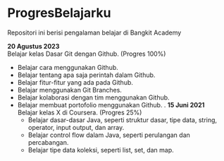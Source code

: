 # ProgresBelajarku
Repositori ini berisi pengalaman belajar di Bangkit Academy

**20 Agustus 2023**  
Belajar kelas Dasar Git dengan Github. (Progres 100%)
* Belajar cara menggunakan Github.
* Belajar tentang apa saja perintah dalam Github.
* Belajar fitur-fitur yang ada pada Github.
* Belajar menggunakan Git Branches.
* Belajar kolaborasi dengan tim menggunakan Github.
* Belajar membuat portofolio menggunakan Github.
.
**15 Juni 2021**  
Belajar kelas X di Coursera. (Progres 25%)
  * Belajar dasar-dasar Java, seperti struktur dasar, tipe data, string, operator, input output, dan array.
  * Belajar control flow dalam Java, seperti perulangan dan percabangan.
  * Belajar tipe data koleksi, seperti list, set, dan map.
